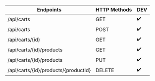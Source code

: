 | Endpoints     |      HTTP Methods  |      DEV     |
 | ------------- | ------------- | ------------- |
 | /api/carts | GET | :heavy_check_mark: | 
 | /api/carts | POST | :heavy_check_mark: |
 | /api/carts/{id} | GET | :heavy_check_mark: |
 |/api/carts/{id}/products| GET | :heavy_check_mark: |
 |/api/carts/{id}/products| PUT | :heavy_check_mark: |
 |/api/carts/{id}/products/{productId}| DELETE | :heavy_check_mark: |